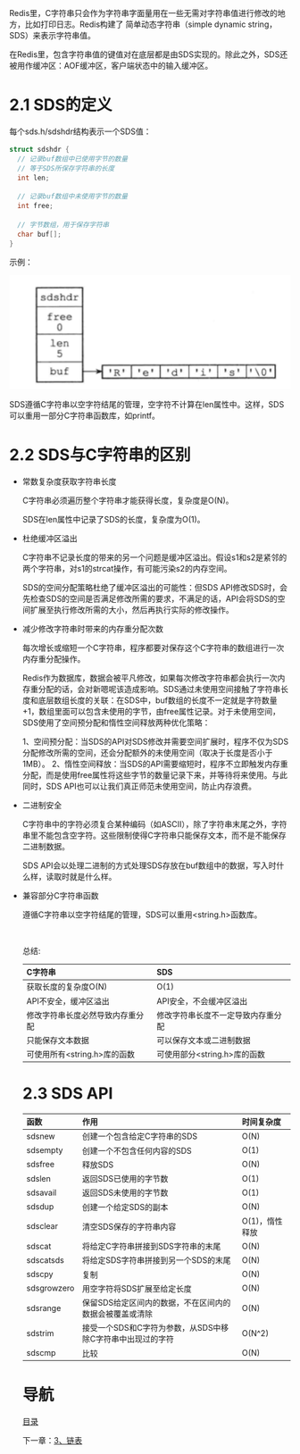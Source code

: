 Redis里，C字符串只会作为字符串字面量用在一些无需对字符串值进行修改的地方，比如打印日志。Redis构建了 简单动态字符串（simple dynamic string，SDS）来表示字符串值。

在Redis里，包含字符串值的键值对在底层都是由SDS实现的。除此之外，SDS还被用作缓冲区：AOF缓冲区，客户端状态中的输入缓冲区。

# 2.1 SDS的定义

每个sds.h/sdshdr结构表示一个SDS值：

```c
struct sdshdr {
  // 记录buf数组中已使用字节的数量
  // 等于SDS所保存字符串的长度
  int len;
  
  // 记录buf数组中未使用字节的数量
  int free;
  
  // 字节数组，用于保存字符串
  char buf[];
}
```

示例：

 ![sds-example](img/chap2/sds-example.png)

SDS遵循C字符串以空字符结尾的管理，空字符不计算在len属性中。这样，SDS可以重用一部分C字符串函数库，如printf。

# 2.2 SDS与C字符串的区别

- 常数复杂度获取字符串长度

  C字符串必须遍历整个字符串才能获得长度，复杂度是O(N)。

  SDS在len属性中记录了SDS的长度，复杂度为O(1)。

- 杜绝缓冲区溢出

  C字符串不记录长度的带来的另一个问题是缓冲区溢出。假设s1和s2是紧邻的两个字符串，对s1的strcat操作，有可能污染s2的内存空间。

  SDS的空间分配策略杜绝了缓冲区溢出的可能性：但SDS API修改SDS时，会先检查SDS的空间是否满足修改所需的要求，不满足的话，API会将SDS的空间扩展至执行修改所需的大小，然后再执行实际的修改操作。

- 减少修改字符串时带来的内存重分配次数

  每次增长或缩短一个C字符串，程序都要对保存这个C字符串的数组进行一次内存重分配操作。

  Redis作为数据库，数据会被平凡修改，如果每次修改字符串都会执行一次内存重分配的话，会对新嗯呢该造成影响。SDS通过未使用空间接触了字符串长度和底层数组长度的关联：在SDS中，buf数组的长度不一定就是字符数量+1，数组里面可以包含未使用的字节，由free属性记录。对于未使用空间，SDS使用了空间预分配和惰性空间释放两种优化策略：

  1、空间预分配：当SDS的API对SDS修改并需要空间扩展时，程序不仅为SDS分配修改所需的空间，还会分配额外的未使用空间（取决于长度是否小于1MB）。
  2、惰性空间释放：当SDS的API需要缩短时，程序不立即触发内存重分配，而是使用free属性将这些字节的数量记录下来，并等待将来使用。与此同时，SDS API也可以让我们真正师范未使用空间，防止内存浪费。

- 二进制安全

  C字符串中的字符必须复合某种编码（如ASCII），除了字符串末尾之外，字符串里不能包含空字符。这些限制使得C字符串只能保存文本，而不是不能保存二进制数据。

  SDS API会以处理二进制的方式处理SDS存放在buf数组中的数据，写入时什么样，读取时就是什么样。

- 兼容部分C字符串函数

  遵循C字符串以空字符结尾的管理，SDS可以重用<string.h>函数库。

  ​

  总结:

  | C字符串                | SDS                 |
  | ------------------- | ------------------- |
  | 获取长度的复杂度O(N)        | O(1)                |
  | API不安全，缓冲区溢出        | API安全，不会缓冲区溢出       |
  | 修改字符串长度必然导致内存重分配    | 修改字符串长度不一定导致内存重分配   |
  | 只能保存文本数据            | 可以保存文本或二进制数据        |
  | 可使用所有<string.h>库的函数 | 可使用部分<string.h>库的函数 |

  # 2.3 SDS API

  | 函数          | 作用                                | 时间复杂度     |
  | ----------- | --------------------------------- | :-------- |
  | sdsnew      | 创建一个包含给定C字符串的SDS                  | O(N)      |
  | sdsempty    | 创建一个不包含任何内容的SDS                   | O(1)      |
  | sdsfree     | 释放SDS                             | O(N)      |
  | sdslen      | 返回SDS已使用的字节数                      | O(1)      |
  | sdsavail    | 返回SDS未使用的字节数                      | O(1)      |
  | sdsdup      | 创建一个给定SDS的副本                      | O(N)      |
  | sdsclear    | 清空SDS保存的字符串内容                     | O(1)，惰性释放 |
  | sdscat      | 将给定C字符串拼接到SDS字符串的末尾               | O(N)      |
  | sdscatsds   | 将给定SDS字符串拼接到另一个SDS的末尾             | O(N)      |
  | sdscpy      | 复制                                | O(N)      |
  | sdsgrowzero | 用空字符将SDS扩展至给定长度                   | O(N)      |
  | sdsrange    | 保留SDS给定区间内的数据，不在区间内的数据会被覆盖或清除     | O(N)      |
  | sdstrim     | 接受一个SDS和C字符为参数，从SDS中移除C字符串中出现过的字符 | O(N^2)    |
  | sdscmp      | 比较                                | O(N)      |

  # 导航

  [目录](README.md)

  下一章：[3、链表](3、链表.md)

  ​

